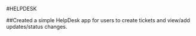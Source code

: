 #HELPDESK

##Created a simple HelpDesk app for users to create tickets and view/add updates/status changes. 

